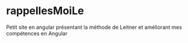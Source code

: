 # rappellesMoiLe
Petit site en angular présentant la méthode de Leitner et améliorant mes compétences en Angular 
